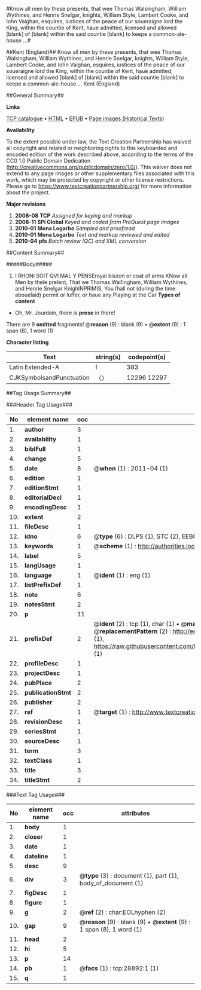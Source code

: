 #Know all men by these presents, that wee Thomas Walsingham, William Wythines, and Henrie Snelgar, knights, William Style, Lambert Cooke, and Iohn Vaighan, esquires, iustices of the peace of our soueraigne lord the King, within the countie of Kent, haue admitted, licensed and allowed [blank] of [blank] within the said countie [blank] to keepe a common-ale-house ...#

##Kent (England)##
Know all men by these presents, that wee Thomas Walsingham, William Wythines, and Henrie Snelgar, knights, William Style, Lambert Cooke, and Iohn Vaighan, esquires, iustices of the peace of our soueraigne lord the King, within the countie of Kent, haue admitted, licensed and allowed [blank] of [blank] within the said countie [blank] to keepe a common-ale-house ...
Kent (England)

##General Summary##

**Links**

[TCP catalogue](http://www.ota.ox.ac.uk/tcp/)  • 
[HTML](http://tei.it.ox.ac.uk/tcp/Texts-HTML/free/A22/A22658.html)  • 
[EPUB](http://tei.it.ox.ac.uk/tcp/Texts-EPUB/free/A22/A22658.epub) • 
[Page images (Historical Texts)](https://historicaltexts.jisc.ac.uk/eebo-33151055e)

**Availability**

To the extent possible under law, the Text Creation Partnership has waived all copyright and related or neighboring rights to this keyboarded and encoded edition of the work described above, according to the terms of the CC0 1.0 Public Domain Dedication (http://creativecommons.org/publicdomain/zero/1.0/). This waiver does not extend to any page images or other supplementary files associated with this work, which may be protected by copyright or other license restrictions. Please go to https://www.textcreationpartnership.org/ for more information about the project.

**Major revisions**

1. __2008-08__ __TCP__ *Assigned for keying and markup*
1. __2008-11__ __SPi Global__ *Keyed and coded from ProQuest page images*
1. __2010-01__ __Mona Logarbo__ *Sampled and proofread*
1. __2010-01__ __Mona Logarbo__ *Text and markup reviewed and edited*
1. __2010-04__ __pfs__ *Batch review (QC) and XML conversion*

##Content Summary##

#####Body#####

1. I RHONI SOIT QVI MAL Y PENSEroyal blazon or coat of arms
KNow all Men by theſe preſent, That we Thomas Walſingham, William Wythines, and Henrie Snelgar KnighINPRIMIS, You ſhall not (during the time aboueſaid) permit or ſuffer, or haue any Playing at the Car
**Types of content**

  * Oh, Mr. Jourdain, there is **prose** in there!

There are 9 **omitted** fragments! 
 @__reason__ (9) : blank (9)  •  @__extent__ (9) : 1 span (8), 1 word (1)

**Character listing**


|Text|string(s)|codepoint(s)|
|---|---|---|
|Latin Extended-A|ſ|383|
|CJKSymbolsandPunctuation|〈〉|12296 12297|

##Tag Usage Summary##

###Header Tag Usage###

|No|element name|occ|attributes|
|---|---|---|---|
|1.|__author__|3||
|2.|__availability__|1||
|3.|__biblFull__|1||
|4.|__change__|5||
|5.|__date__|8| @__when__ (1) : 2011-04 (1)|
|6.|__edition__|1||
|7.|__editionStmt__|1||
|8.|__editorialDecl__|1||
|9.|__encodingDesc__|1||
|10.|__extent__|2||
|11.|__fileDesc__|1||
|12.|__idno__|6| @__type__ (6) : DLPS (1), STC (2), EEBO-CITATION (1), OCLC (1), VID (1)|
|13.|__keywords__|1| @__scheme__ (1) : http://authorities.loc.gov/ (1)|
|14.|__label__|5||
|15.|__langUsage__|1||
|16.|__language__|1| @__ident__ (1) : eng (1)|
|17.|__listPrefixDef__|1||
|18.|__note__|6||
|19.|__notesStmt__|2||
|20.|__p__|11||
|21.|__prefixDef__|2| @__ident__ (2) : tcp (1), char (1)  •  @__matchPattern__ (2) : ([0-9\-]+):([0-9IVX]+) (1), (.+) (1)  •  @__replacementPattern__ (2) : http://eebo.chadwyck.com/downloadtiff?vid=$1&page=$2 (1), https://raw.githubusercontent.com/textcreationpartnership/Texts/master/tcpchars.xml#$1 (1)|
|22.|__profileDesc__|1||
|23.|__projectDesc__|1||
|24.|__pubPlace__|2||
|25.|__publicationStmt__|2||
|26.|__publisher__|2||
|27.|__ref__|1| @__target__ (1) : http://www.textcreationpartnership.org/docs/. (1)|
|28.|__revisionDesc__|1||
|29.|__seriesStmt__|1||
|30.|__sourceDesc__|1||
|31.|__term__|3||
|32.|__textClass__|1||
|33.|__title__|3||
|34.|__titleStmt__|2||


###Text Tag Usage###

|No|element name|occ|attributes|
|---|---|---|---|
|1.|__body__|1||
|2.|__closer__|1||
|3.|__date__|1||
|4.|__dateline__|1||
|5.|__desc__|9||
|6.|__div__|3| @__type__ (3) : document (1), part (1), body_of_document (1)|
|7.|__figDesc__|1||
|8.|__figure__|1||
|9.|__g__|2| @__ref__ (2) : char:EOLhyphen (2)|
|10.|__gap__|9| @__reason__ (9) : blank (9)  •  @__extent__ (9) : 1 span (8), 1 word (1)|
|11.|__head__|2||
|12.|__hi__|5||
|13.|__p__|14||
|14.|__pb__|1| @__facs__ (1) : tcp:28892:1 (1)|
|15.|__q__|1||
